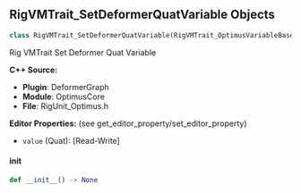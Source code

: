 ## RigVMTrait_SetDeformerQuatVariable Objects

```python
class RigVMTrait_SetDeformerQuatVariable(RigVMTrait_OptimusVariableBase)
```

Rig VMTrait Set Deformer Quat Variable

**C++ Source:**

- **Plugin**: DeformerGraph
- **Module**: OptimusCore
- **File**: RigUnit_Optimus.h

**Editor Properties:** (see get_editor_property/set_editor_property)

- ``value`` (Quat):  [Read-Write]

<a id="unreal.RigVMTrait_SetDeformerQuatVariable.__init__"></a>

#### __init__

```python
def __init__() -> None
```

<a id="unreal.RigVMTrait_SetDeformerQuatArrayVariable"></a>